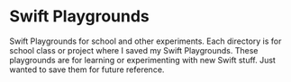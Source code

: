 # Swift Playgrounds

Swift Playgrounds for school and other experiments. Each directory is for school class or project where I saved my Swift Playgrounds. These playgrounds are for learning or experimenting with new Swift stuff. Just wanted to save them for future reference.